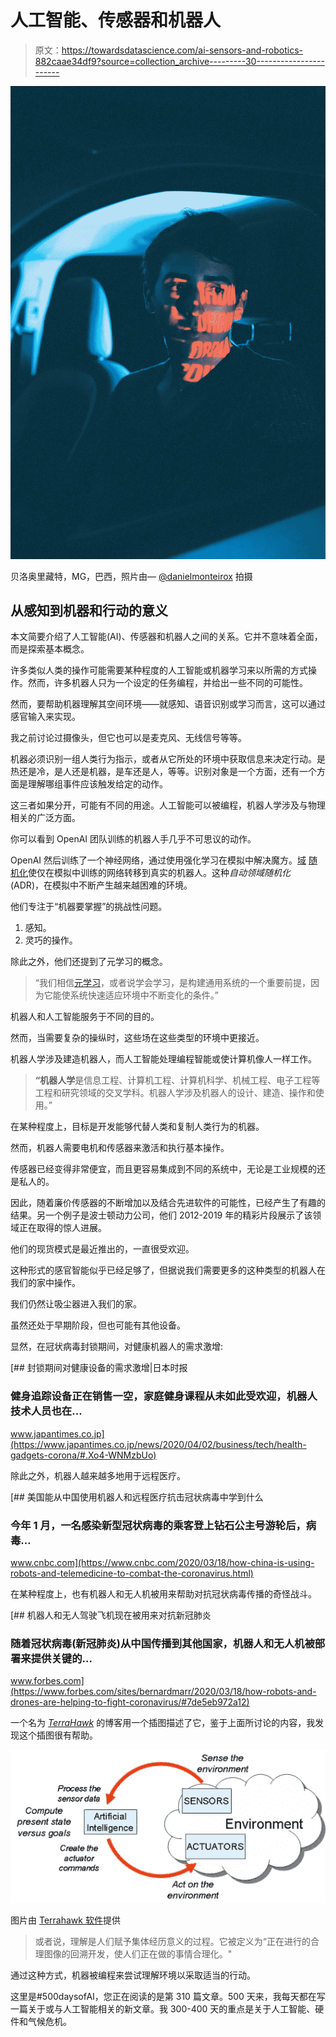 # 人工智能、传感器和机器人

> 原文：<https://towardsdatascience.com/ai-sensors-and-robotics-882caae34df9?source=collection_archive---------30----------------------->

![](img/b7e7df991ea7f6e7fbfc342f16fe467b.png)

贝洛奥里藏特，MG，巴西，照片由— [@danielmonteirox](https://unsplash.com/@danielmonteirox) 拍摄

## 从感知到机器和行动的意义

本文简要介绍了人工智能(AI)、传感器和机器人之间的关系。它并不意味着全面，而是探索基本概念。

许多类似人类的操作可能需要某种程度的人工智能或机器学习来以所需的方式操作。然而，许多机器人只为一个设定的任务编程，并给出一些不同的可能性。

然而，要帮助机器理解其空间环境——就感知、语音识别或学习而言，这可以通过感官输入来实现。

我之前讨论过摄像头，但它也可以是麦克风、无线信号等等。

机器必须识别一组人类行为指示，或者从它所处的环境中获取信息来决定行动。是热还是冷，是人还是机器，是车还是人，等等。识别对象是一个方面，还有一个方面是理解哪组事件应该触发给定的动作。

这三者如果分开，可能有不同的用途。人工智能可以被编程，机器人学涉及与物理相关的广泛方面。

你可以看到 OpenAI 团队训练的机器人手几乎不可思议的动作。

OpenAI 然后训练了一个神经网络，通过使用强化学习在模拟中解决魔方。[域](https://arxiv.org/abs/1703.06907) [随机化](https://arxiv.org/abs/1710.06537)使仅在模拟中训练的网络转移到真实的机器人。这种*自动领域随机化* (ADR)，在模拟中不断产生越来越困难的环境。

他们专注于“机器要掌握”的挑战性问题。

1.  感知。
2.  灵巧的操作。

除此之外，他们还提到了元学习的概念。

> “我们相信[元学习](https://en.wikipedia.org/wiki/Meta_learning_(computer_science))，或者说学会学习，是构建通用系统的一个重要前提，因为它能使系统快速适应环境中不断变化的条件。”

机器人和人工智能服务于不同的目的。

然而，当需要复杂的操纵时，这些场在这些类型的环境中更接近。

机器人学涉及建造机器人，而人工智能处理编程智能或使计算机像人一样工作。

> **“机器人学**是信息工程、计算机工程、计算机科学、机械工程、电子工程等工程和研究领域的交叉学科。机器人学涉及机器人的设计、建造、操作和使用。”

在某种程度上，目标是开发能够代替人类和复制人类行为的机器。

然而，机器人需要电机和传感器来激活和执行基本操作。

传感器已经变得非常便宜，而且更容易集成到不同的系统中，无论是工业规模的还是私人的。

因此，随着廉价传感器的不断增加以及结合先进软件的可能性，已经产生了有趣的结果。另一个例子是波士顿动力公司，他们 2012-2019 年的精彩片段展示了该领域正在取得的惊人进展。

他们的现货模式是最近推出的，一直很受欢迎。

这种形式的感官智能似乎已经足够了，但据说我们需要更多的这种类型的机器人在我们的家中操作。

我们仍然让吸尘器进入我们的家。

虽然还处于早期阶段，但也可能有其他设备。

显然，在冠状病毒封锁期间，对健康机器人的需求激增:

[](https://www.japantimes.co.jp/news/2020/04/02/business/tech/health-gadgets-corona/#.Xo4-WNMzbUo) [## 封锁期间对健康设备的需求激增|日本时报

### 健身追踪设备正在销售一空，家庭健身课程从未如此受欢迎，机器人技术人员也在…

www.japantimes.co.jp](https://www.japantimes.co.jp/news/2020/04/02/business/tech/health-gadgets-corona/#.Xo4-WNMzbUo) 

除此之外，机器人越来越多地用于远程医疗。

[](https://www.cnbc.com/2020/03/18/how-china-is-using-robots-and-telemedicine-to-combat-the-coronavirus.html) [## 美国能从中国使用机器人和远程医疗抗击冠状病毒中学到什么

### 今年 1 月，一名感染新型冠状病毒的乘客登上钻石公主号游轮后，病毒…

www.cnbc.com](https://www.cnbc.com/2020/03/18/how-china-is-using-robots-and-telemedicine-to-combat-the-coronavirus.html) 

在某种程度上，也有机器人和无人机被用来帮助对抗冠状病毒传播的奇怪战斗。

[](https://www.forbes.com/sites/bernardmarr/2020/03/18/how-robots-and-drones-are-helping-to-fight-coronavirus/#7de5eb972a12) [## 机器人和无人驾驶飞机现在被用来对抗新冠肺炎

### 随着冠状病毒(新冠肺炎)从中国传播到其他国家，机器人和无人机被部署来提供关键的…

www.forbes.com](https://www.forbes.com/sites/bernardmarr/2020/03/18/how-robots-and-drones-are-helping-to-fight-coronavirus/#7de5eb972a12) 

一个名为 [*TerraHawk*](http://www.terrahawk.org/software.php) 的博客用一个插图描述了它，鉴于上面所讨论的内容，我发现这个插图很有帮助。

![](img/af86a3cb833e79c5e6b60886d265b2d9.png)

图片由 [Terrahawk 软件](http://www.terrahawk.org/software.php)提供

> 或者说，理解是人们赋予集体经历意义的过程。它被定义为“正在进行的合理图像的回溯开发，使人们正在做的事情合理化。"

通过这种方式，机器被编程来尝试理解环境以采取适当的行动。

这里是#500daysofAI，您正在阅读的是第 310 篇文章。500 天来，我每天都在写一篇关于或与人工智能相关的新文章。我 300-400 天的重点是关于人工智能、硬件和气候危机。